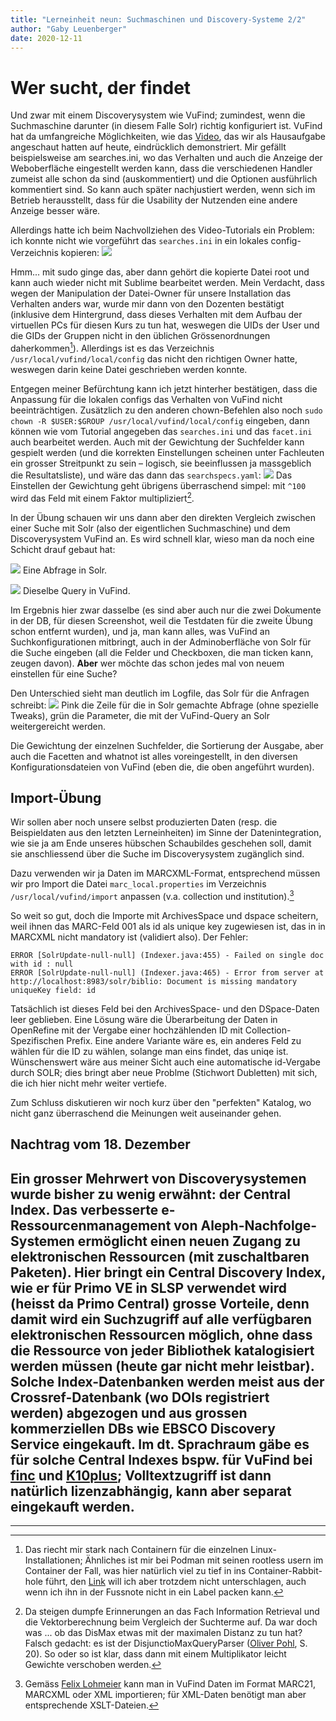 ```yaml
---
title: "Lerneinheit neun: Suchmaschinen und Discovery-Systeme 2/2"
author: "Gaby Leuenberger"
date: 2020-12-11
---
```

# Wer sucht, der findet

Und zwar mit einem Discoverysystem wie VuFind; zumindest, wenn die Suchmaschine darunter (in diesem Falle Solr) richtig konfiguriert ist. VuFind hat da umfangreiche Möglichkeiten, wie das [Video](https://www.youtube.com/watch?v=qFbW8u9UQyM&list=PL5_8_wT3JpgE5rv38PwE2ulKlgzBY389y&index=4), das wir als Hausaufgabe angeschaut hatten auf heute, eindrücklich demonstriert. Mir gefällt beispielsweise am searches.ini, wo das Verhalten und auch die Anzeige der Weboberfläche eingestellt werden kann, dass die verschiedenen Handler zumeist alle schon da sind (auskommentiert) und die Optionen ausführlich kommentiert sind. So kann auch später nachjustiert werden, wenn sich im Betrieb herausstellt, dass für die Usability der Nutzenden eine andere Anzeige besser wäre.

Allerdings hatte ich beim Nachvollziehen des Video-Tutorials ein Problem: ich konnte nicht wie vorgeführt das `searches.ini` in ein lokales config-Verzeichnis kopieren:
![](https://i.imgur.com/EG6hzY3.png)

Hmm... mit sudo ginge das, aber dann gehört die kopierte Datei root und kann auch wieder nicht mit Sublime bearbeitet werden. Mein Verdacht, dass wegen der Manipulation der Datei-Owner für unsere Installation das Verhalten anders war, wurde mir dann von den Dozenten bestätigt (inklusive dem Hintergrund, dass dieses Verhalten mit dem Aufbau der virtuellen PCs für diesen Kurs zu tun hat, weswegen die UIDs der User und die GIDs der Gruppen nicht in den üblichen Grössenordnungen daherkommen[^1]). Allerdings ist es das Verzeichnis `/usr/local/vufind/local/config` das nicht den richtigen Owner hatte, weswegen darin keine Datei geschrieben werden konnte.

[^1]: Das riecht mir stark nach Containern für die einzelnen Linux-Installationen; Ähnliches ist mir bei Podman mit seinen rootless usern im Container der Fall, was hier natürlich viel zu tief in ins Container-Rabbit-hole führt, den [Link](https://access.redhat.com/documentation/en-us/red_hat_enterprise_linux_atomic_host/7/html-single/managing_containers/index#set_up_for_rootless_containers) will ich aber trotzdem nicht unterschlagen, auch wenn ich ihn in der Fussnote nicht in ein Label packen kann.

Entgegen meiner Befürchtung kann ich jetzt hinterher bestätigen, dass die Anpassung für die lokalen configs das Verhalten von VuFind nicht beeinträchtigen. Zusätzlich zu den anderen chown-Befehlen also noch `sudo chown -R $USER:$GROUP /usr/local/vufind/local/config` eingeben, dann können wie vom Tutorial angegeben das `searches.ini` und das `facet.ini` auch bearbeitet werden. Auch mit der Gewichtung der Suchfelder kann gespielt werden (und die korrekten Einstellungen scheinen unter Fachleuten ein grosser Streitpunkt zu sein &ndash; logisch, sie beeinflussen ja massgeblich die Resultatsliste), und wäre das dann das `searchspecs.yaml`:
![]({{site.baseurl}}/assets/VuFind/searchspecs.png)
Das Einstellen der Gewichtung geht übrigens überraschend simpel: mit `^100` wird das Feld mit einem Faktor multipliziert[^2].

[^2]: Da steigen dumpfe Erinnerungen an das Fach Information Retrieval und die Vektorberechnung beim Vergleich der Suchterme auf. Da war doch was ... ob das DisMax etwas mit der maximalen Distanz zu tun hat? Falsch gedacht: es ist der DisjunctioMaxQueryParser ([Oliver Pohl](http://amor.cms.hu-berlin.de/~pololive/Publications/Bachelorarbeit-OliverPohl-534230.pdf), S. 20). So oder so ist klar, dass dann mit einem Multiplikator leicht Gewichte verschoben werden.

In der Übung schauen wir uns dann aber den direkten Vergleich zwischen einer Suche mit Solr (also der eigentlichen Suchmaschine) und dem Discoverysystem VuFind an. Es wird schnell klar, wieso man da noch eine Schicht drauf gebaut hat:

![]({{site.baseurl}}/assets/VuFind/solr_query.png)
Eine Abfrage in Solr.

![]({{site.baseurl}}/assets/VuFind/vufind_query.png)
Dieselbe Query in VuFind.

Im Ergebnis hier zwar dasselbe (es sind aber auch nur die zwei Dokumente in der DB, für diesen Screenshot, weil die Testdaten für die zweite Übung schon entfernt wurden), und ja, man kann alles, was VuFind an Suchkonfigurationen mitbringt, auch in der Adminoberfläche von Solr für die Suche eingeben (all die Felder und Checkboxen, die man ticken kann, zeugen davon). **Aber** wer möchte das schon jedes mal von neuem einstellen für eine Suche?

Den Unterschied sieht man deutlich im Logfile, das Solr für die Anfragen schreibt:
![]({{site.baseurl}}/assets/VuFind/solr_vs_vufind_log.png)
Pink die Zeile für die in Solr gemachte Abfrage (ohne spezielle Tweaks), grün die Parameter, die mit der VuFind-Query an Solr weitergereicht werden.

Die Gewichtung der einzelnen Suchfelder, die Sortierung der Ausgabe, aber auch die Facetten and whatnot ist alles voreingestellt, in den diversen Konfigurationsdateien von VuFind (eben die, die oben angeführt wurden).

## Import-Übung
Wir sollen aber noch unsere selbst produzierten Daten (resp. die Beispieldaten aus den letzten Lerneinheiten) im Sinne der Datenintegration, wie sie ja am Ende unseres hübschen Schaubildes geschehen soll, damit sie anschliessend über die Suche im Discoverysystem zugänglich sind.

Dazu verwenden wir ja Daten im MARCXML-Format, entsprechend müssen wir pro Import die Datei `marc_local.properties` im Verzeichnis `/usr/local/vufind/import` anpassen (v.a. collection und institution).[^3]

[^3]: Gemäss [Felix Lohmeier](https://felixlohmeier.gitbooks.io/vufind-tutorial-de/content/04_Installation_Testimport.html) kann man in VuFind Daten im Format MARC21, MARCXML oder XML importieren; für XML-Daten benötigt man aber entsprechende XSLT-Dateien.

So weit so gut, doch die Importe mit ArchivesSpace und dspace scheitern, weil ihnen das MARC-Feld 001 als id als unique key zugewiesen ist, das in in MARCXML nicht mandatory ist (validiert also).
Der Fehler:
```
ERROR [SolrUpdate-null-null] (Indexer.java:455) - Failed on single doc with id : null
ERROR [SolrUpdate-null-null] (Indexer.java:465) - Error from server at http://localhost:8983/solr/biblio: Document is missing mandatory uniqueKey field: id
```
Tatsächlich ist dieses Feld bei den ArchivesSpace- und den DSpace-Daten leer geblieben. Eine Lösung wäre die Überarbeitung der Daten in OpenRefine mit der Vergabe einer hochzählenden ID mit Collection-Spezifischen Prefix. Eine andere Variante wäre es, ein anderes Feld zu wählen für die ID zu wählen, solange man eins findet, das uniqe ist. Wünschenswert wäre aus meiner Sicht auch eine automatische id-Vergabe durch SOLR; dies bringt aber neue Problme (Stichwort Dubletten) mit sich, die ich hier nicht mehr weiter vertiefe.

Zum Schluss diskutieren wir noch kurz über den "perfekten" Katalog, wo nicht ganz überraschend die Meinungen weit auseinander gehen.

## Nachtrag vom 18. Dezember
Ein grosser Mehrwert von Discoverysystemen wurde bisher zu wenig erwähnt: der Central Index. Das verbesserte e-Ressourcenmanagement von Aleph-Nachfolge-Systemen ermöglicht einen neuen Zugang zu elektronischen Ressourcen (mit zuschaltbaren Paketen). Hier bringt ein Central Discovery Index, wie er für Primo VE in SLSP verwendet wird (heisst da Primo Central) grosse Vorteile, denn damit wird ein Suchzugriff auf alle verfügbaren elektronischen Ressourcen möglich, ohne dass die Ressource von jeder Bibliothek katalogisiert werden müssen (heute gar nicht mehr leistbar).
Solche Index-Datenbanken werden meist aus der Crossref-Datenbank (wo DOIs registriert werden) abgezogen und aus grossen kommerziellen DBs wie EBSCO Discovery Service eingekauft. Im dt. Sprachraum gäbe es für solche Central Indexes bspw. für VuFind bei  [finc](finc.info) und [K10plus](https://www.gbv.de/Verbundzentrale/serviceangebote/discovery-plattform-gbv-zentral); Volltextzugriff ist dann natürlich lizenzabhängig, kann aber separat eingekauft werden.
---

<hr>
